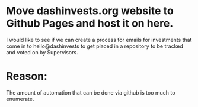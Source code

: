 # Move dashinvests.org website to Github Pages and host it on here. 

I would like to see if we can create a process for emails for investments that come in to hello@dashinvests to get placed in a repository to be tracked
and voted on by Supervisors.

# Reason:

The amount of automation that can be done via github is too much to enumerate.
